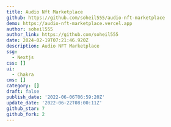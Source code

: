 ```yaml
---
title: Audio Nft Marketplace
github: https://github.com/soheil555/audio-nft-marketplace
demo: https://audio-nft-marketplace.vercel.app
author: soheil555
author_link: https://github.com/soheil555
date: 2024-02-19T07:21:46.920Z
description: Audio NFT Marketplace
ssg:
  - Nextjs
css: []
ui:
  - Chakra
cms: []
category: []
draft: false
publish_date: '2022-06-06T06:59:20Z'
update_date: '2022-06-22T08:00:11Z'
github_star: 7
github_fork: 2
---
```

